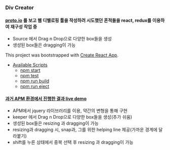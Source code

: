 ### Div Creator

#### [proto.io](https://proto.io) 를 보고 웹 디벨로핑 툴을 작성하려 시도했던 흔적들을 react, redux를 이용하여 재구성 작업 중

* Source 에서 Drag n Drop으로 다양한 box들을 생성
* 생성된 box들은 dragging이 가능

This project was bootstrapped with [Create React App](https://github.com/facebookincubator/create-react-app).

- [Available Scripts](#available-scripts)
  - [npm start](#npm-start)
  - [npm test](#npm-test)
  - [npm run build](#npm-run-build)
  - [npm run eject](#npm-run-eject)
  
  
  
#### [과거 APM 환경에서 진행한 결과 live demo](https://poerty.co.kr/divCreator)

* APM에서 jquery 라이브러리를 이용, 약간의 변형을 통해 구현
* keeper 에서 Drag n Drop으로 다양한 box들을 생성(추가 쉬움)
* 생성된 box들은 resizing 과 dragging이 가능
* resizing과 dragging 시, snap과, 그를 위한 helping line 제공(가까운 경계에 달라붙기)
* shift를 누른 상태에서 중복 선택 후 resizing 과 dragging이 가능

